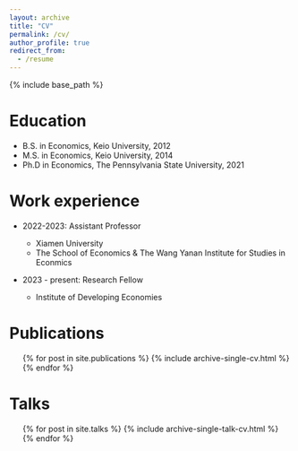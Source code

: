 ```yaml
---
layout: archive
title: "CV"
permalink: /cv/
author_profile: true
redirect_from:
  - /resume
---
```


{% include base_path %}

Education
======
* B.S. in Economics, Keio University, 2012
* M.S. in Economics, Keio University, 2014
* Ph.D in Economics, The Pennsylvania State University, 2021

Work experience
======
* 2022-2023: Assistant Professor
  * Xiamen University
  * The School of Economics & The Wang Yanan Institute for Studies in Econmics

* 2023 - present: Research Fellow
  * Institute of Developing Economies

Publications
======
  <ul>{% for post in site.publications %}
    {% include archive-single-cv.html %}
  {% endfor %}</ul>
  
Talks
======
  <ul>{% for post in site.talks %}
    {% include archive-single-talk-cv.html %}
  {% endfor %}</ul>
  

